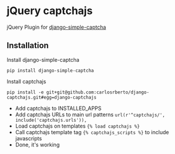 jQuery captchajs
=======

jQuery Plugin for [django-simple-captcha](https://github.com/mbi/django-simple-captcha) 

Installation
--------

Install django-simple-captcha

```shell
pip install django-simple-captcha
```

Install captchajs

```shell
pip install -e git+git@github.com:carlosrberto/django-captchajs.git#egg=django-captchajs
```

- Add captchajs to INSTALLED_APPS
- Add captchajs URLs to main url patterns <code>url(r'^captchajs/', include('captchajs.urls')),</code>
- Load captchajs on templates <code>{% load captchajs %}</code>
- Call captchajs template tag <code>{% captchajs_scripts %}</code> to include javascripts
- Done, it's working
